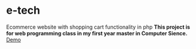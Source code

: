 # e-tech
Ecommerce website with shopping cart functionality in php
**This project is for web programming class in  my first year master in Computer Sience.**
[Demo](https://e-tech.zya.me/)
